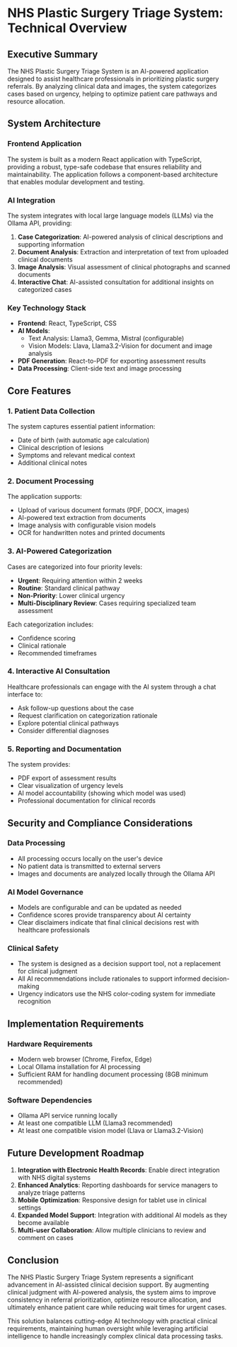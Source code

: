 # NHS Plastic Surgery Triage System: Technical Overview

## Executive Summary

The NHS Plastic Surgery Triage System is an AI-powered application designed to assist healthcare professionals in prioritizing plastic surgery referrals. By analyzing clinical data and images, the system categorizes cases based on urgency, helping to optimize patient care pathways and resource allocation.

## System Architecture

### Frontend Application

The system is built as a modern React application with TypeScript, providing a robust, type-safe codebase that ensures reliability and maintainability. The application follows a component-based architecture that enables modular development and testing.

### AI Integration

The system integrates with local large language models (LLMs) via the Ollama API, providing:

1. **Case Categorization**: AI-powered analysis of clinical descriptions and supporting information
2. **Document Analysis**: Extraction and interpretation of text from uploaded clinical documents
3. **Image Analysis**: Visual assessment of clinical photographs and scanned documents
4. **Interactive Chat**: AI-assisted consultation for additional insights on categorized cases

### Key Technology Stack

- **Frontend**: React, TypeScript, CSS
- **AI Models**: 
  - Text Analysis: Llama3, Gemma, Mistral (configurable)
  - Vision Models: Llava, Llama3.2-Vision for document and image analysis
- **PDF Generation**: React-to-PDF for exporting assessment results
- **Data Processing**: Client-side text and image processing

## Core Features

### 1. Patient Data Collection

The system captures essential patient information:
- Date of birth (with automatic age calculation)
- Clinical description of lesions
- Symptoms and relevant medical context
- Additional clinical notes

### 2. Document Processing

The application supports:
- Upload of various document formats (PDF, DOCX, images)
- AI-powered text extraction from documents
- Image analysis with configurable vision models
- OCR for handwritten notes and printed documents

### 3. AI-Powered Categorization

Cases are categorized into four priority levels:
- **Urgent**: Requiring attention within 2 weeks
- **Routine**: Standard clinical pathway
- **Non-Priority**: Lower clinical urgency
- **Multi-Disciplinary Review**: Cases requiring specialized team assessment

Each categorization includes:
- Confidence scoring
- Clinical rationale
- Recommended timeframes

### 4. Interactive AI Consultation

Healthcare professionals can engage with the AI system through a chat interface to:
- Ask follow-up questions about the case
- Request clarification on categorization rationale
- Explore potential clinical pathways
- Consider differential diagnoses

### 5. Reporting and Documentation

The system provides:
- PDF export of assessment results
- Clear visualization of urgency levels
- AI model accountability (showing which model was used)
- Professional documentation for clinical records

## Security and Compliance Considerations

### Data Processing

- All processing occurs locally on the user's device
- No patient data is transmitted to external servers
- Images and documents are analyzed locally through the Ollama API

### AI Model Governance

- Models are configurable and can be updated as needed
- Confidence scores provide transparency about AI certainty
- Clear disclaimers indicate that final clinical decisions rest with healthcare professionals

### Clinical Safety

- The system is designed as a decision support tool, not a replacement for clinical judgment
- All AI recommendations include rationales to support informed decision-making
- Urgency indicators use the NHS color-coding system for immediate recognition

## Implementation Requirements

### Hardware Requirements

- Modern web browser (Chrome, Firefox, Edge)
- Local Ollama installation for AI processing
- Sufficient RAM for handling document processing (8GB minimum recommended)

### Software Dependencies

- Ollama API service running locally
- At least one compatible LLM (Llama3 recommended)
- At least one compatible vision model (Llava or Llama3.2-Vision)

## Future Development Roadmap

1. **Integration with Electronic Health Records**: Enable direct integration with NHS digital systems
2. **Enhanced Analytics**: Reporting dashboards for service managers to analyze triage patterns
3. **Mobile Optimization**: Responsive design for tablet use in clinical settings
4. **Expanded Model Support**: Integration with additional AI models as they become available
5. **Multi-user Collaboration**: Allow multiple clinicians to review and comment on cases

## Conclusion

The NHS Plastic Surgery Triage System represents a significant advancement in AI-assisted clinical decision support. By augmenting clinical judgment with AI-powered analysis, the system aims to improve consistency in referral prioritization, optimize resource allocation, and ultimately enhance patient care while reducing wait times for urgent cases.

This solution balances cutting-edge AI technology with practical clinical requirements, maintaining human oversight while leveraging artificial intelligence to handle increasingly complex clinical data processing tasks.

